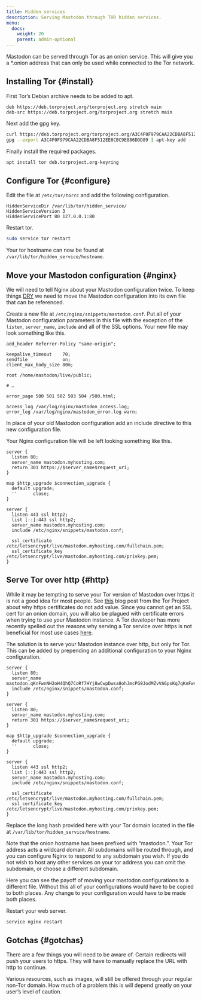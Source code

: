 ```yaml
---
title: Hidden services
description: Serving Mastodon through TOR hidden services.
menu:
  docs:
    weight: 20
    parent: admin-optional
---
```


Mastodon can be served through Tor as an onion service. This will give you a \*.onion address that can only be used while connected to the Tor network.

## Installing Tor {#install}

First Tor’s Debian archive needs to be added to apt.

```text
deb https://deb.torproject.org/torproject.org stretch main
deb-src https://deb.torproject.org/torproject.org stretch main
```

Next add the gpg key.

```bash
curl https://deb.torproject.org/torproject.org/A3C4F0F979CAA22CDBA8F512EE8CBC9E886DDD89.asc | gpg --import
gpg --export A3C4F0F979CAA22CDBA8F512EE8CBC9E886DDD89 | apt-key add -
```

Finally install the required packages.

```bash
apt install tor deb.torproject.org-keyring
```

## Configure Tor {#configure}

Edit the file at `/etc/tor/torrc` and add the following configuration.

```text
HiddenServiceDir /var/lib/tor/hidden_service/
HiddenServiceVersion 3
HiddenServicePort 80 127.0.0.1:80
```

Restart tor.

```bash
sudo service tor restart
```

Your tor hostname can now be found at `/var/lib/tor/hidden_service/hostname`.

## Move your Mastodon configuration {#nginx}

We will need to tell Nginx about your Mastodon configuration twice. To keep things [DRY](https://en.wikipedia.org/wiki/Don%27t_repeat_yourself) we need to move the Mastodon configuration into its own file that can be referenced.

Create a new file at `/etc/nginx/snippets/mastodon.conf`. Put all of your Mastodon configuration parameters in this file with the exception of the `listen`, `server_name`, `include` and all of the SSL options. Your new file may look something like this.

```nginx
add_header Referrer-Policy "same-origin";

keepalive_timeout    70;
sendfile             on;
client_max_body_size 80m;

root /home/mastodon/live/public;

# …

error_page 500 501 502 503 504 /500.html;

access_log /var/log/nginx/mastodon_access.log;
error_log /var/log/nginx/mastodon_error.log warn;
```

In place of your old Mastodon configuration add an include directive to this new configuration file.

Your Nginx configuration file will be left looking something like this.

```nginx
server {
  listen 80;
  server_name mastodon.myhosting.com;
  return 301 https://$server_name$request_uri;
}

map $http_upgrade $connection_upgrade {
  default upgrade;
  ''      close;
}

server {
  listen 443 ssl http2;
  list [::]:443 ssl http2;
  server_name mastodon.myhosting.com;
  include /etc/nginx/snippets/mastodon.conf;

  ssl_certificate /etc/letsencrypt/live/mastodon.myhosting.com/fullchain.pem;
  ssl_certificate_key /etc/letsencrypt/live/mastodon.myhosting.com/privkey.pem;
}
```

## Serve Tor over http {#http}

While it may be tempting to serve your Tor version of Mastodon over https it is not a good idea for most people. See [this](https://blog.torproject.org/facebook-hidden-services-and-https-certs) blog post from the Tor Project about why https certificates do not add value. Since you cannot get an SSL cert for an onion domain, you will also be plagued with certificate errors when trying to use your Mastodon instance. A Tor developer has more recently spelled out the reasons why serving a Tor service over https is not beneficial for most use cases [here](https://matt.traudt.xyz/posts/2017-12-02-dont-https-your-onions/).

The solution is to serve your Mastodon instance over http, but only for Tor. This can be added by prepending an additional configuration to your Nginx configuration.

```nginx
server {
  listen 80;
  server_name mastodon.qKnFwnNH2oH4QhQ7CoRf7HYj8wCwpDwsa8ohJmcPG9JodMZvVA6psKq7qKnFwnNH2oH4QhQ7CoRf7HYj8wCwpDwsa8ohJmcPG9JodMZvVA6psKq7.onion;
  include /etc/nginx/snippets/mastodon.conf;
}

server {
  listen 80;
  server_name mastodon.myhosting.com;
  return 301 https://$server_name$request_uri;
}

map $http_upgrade $connection_upgrade {
  default upgrade;
  ''      close;
}

server {
  listen 443 ssl http2;
  list [::]:443 ssl http2;
  server_name mastodon.myhosting.com;
  include /etc/nginx/snippets/mastodon.conf;

  ssl_certificate /etc/letsencrypt/live/mastodon.myhosting.com/fullchain.pem;
  ssl_certificate_key /etc/letsencrypt/live/mastodon.myhosting.com/privkey.pem;
}
```

Replace the long hash provided here with your Tor domain located in the file at `/var/lib/tor/hidden_service/hostname`.

Note that the onion hostname has been prefixed with “mastodon.”. Your Tor address acts a wildcard domain. All subdomains will be routed through, and you can configure Nginx to respond to any subdomain you wish. If you do not wish to host any other services on your tor address you can omit the subdomain, or choose a different subdomain.

Here you can see the payoff of moving your mastodon configurations to a different file. Without this all of your configurations would have to be copied to both places. Any change to your configuration would have to be made both places.

Restart your web server.

```bash
service nginx restart
```

## Gotchas {#gotchas}

There are a few things you will need to be aware of. Certain redirects will push your users to https. They will have to manually replace the URL with http to continue.

Various resources, such as images, will still be offered through your regular non-Tor domain. How much of a problem this is will depend greatly on your user’s level of caution.

